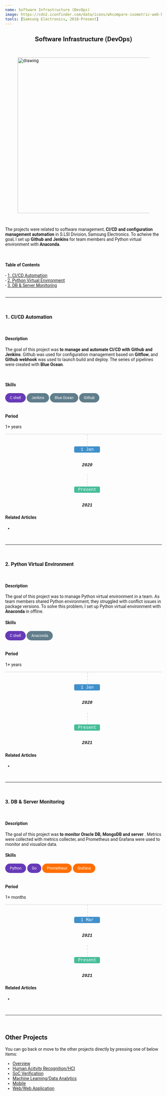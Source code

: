 ```yaml
---
name: Software Infrastructure (DevOps)
image: https://cdn2.iconfinder.com/data/icons/whcompare-isometric-web-hosting-servers/50/cloud-computing-512.png
tools: [Samsung Electronics, 2018-Present]
---
```


<h2 style="text-align:center;">Software Infrastructure (DevOps) </h2>
<br/>

<figure class="image">
    <img src="https://miro.medium.com/max/3964/1*EBXc9eJ1YRFLtkNI_djaAw.png" alt="drawing" style="width:500px;"/>
</figure>

<br/>

<p>
The projects were related to software management, <b>CI/CD and configuration management automation</b> in S.LSI Division, Samsung Electronics. To acheive the goal, I set up <b>Github and Jenkins</b> for team members and Python virtual environment with <b>Anaconda</b>.
</p>

<br/>
<h4>  Table of Contents  </h4>
- <a href="#1">1. CI/CD Automation</a><br/>
- <a href="#2">2. Python Virtual Environment</a><br/>
- <a href="#3">3. DB & Server Monitoring</a><br/>
<br/>
<hr>
<br/>

<h3> <a name="1">1. CI/CD Automation</a></h3>
<br/>
<h4> Description </h4>
<p>
The goal of this project was <b>to manage and automate CI/CD with Github and Jenkins</b>. Github was used for configuration management based on <b>Gitflow</b>, and <b>Github webhook</b> was used to launch build and deploy. The series of pipelines were created with <b>Blue Ocean</b>.
</p>
<br/>

<h4>Skills</h4>
<div>
    <div class="chip lang">C shell</div>
    <div class="chip devops">Jenkins</div>
    <div class="chip devops">Blue Ocean</div>
    <div class="chip devops">Github</div>
</div>

<br/>

<h4>Period</h4>
1+ years
<div class="hori-timeline" dir="ltr">
    <ul class="list-inline events">
        <li class="list-inline-item event-list">
            <div class="px-4">
                <div class="event-date soft-primary">1 Jan</div>
                <h5 class="font-size-16">2020</h5>
                <p class="text-muted"></p>
            </div>
        </li>
        <li class="list-inline-item event-list">
            <div class="px-4">
                <div class="event-date soft-success">Present</div>
                <h5 class="font-size-16">2021</h5>
                <p class="text-muted"></p>
            </div>
        </li>
    </ul>
</div>

<h4>Related Articles</h4>
<ul>
   <li></li>
</ul>
<br/>
<hr/>
<br/>

<h3> <a name="2">2. Python Virtual Environment</a></h3>
<br/>
<h4> Description </h4>
 <p>
The goal of this project was to manage Python virtual environment in a team. As team members shared Python environment, they struggled with conflict issues in package versions. To solve this problem, I set up Python virtual environment with <b>Anaconda</b> in offline. 
</p>

<h4>Skills</h4>
<div>
    <div class="chip lang">C shell</div>
    <div class="chip devops">Anaconda</div>
</div>

<br/>

<h4>Period</h4>
1+ years
<div class="hori-timeline" dir="ltr">
    <ul class="list-inline events">
        <li class="list-inline-item event-list">
            <div class="px-4">
                <div class="event-date soft-primary">1 Jan</div>
                <h5 class="font-size-16">2020</h5>
                <p class="text-muted"></p>
            </div>
        </li>
        <li class="list-inline-item event-list">
            <div class="px-4">
                <div class="event-date soft-success">Present</div>
                <h5 class="font-size-16">2021</h5>
                <p class="text-muted"></p>
            </div>
        </li>
    </ul>
</div>

<h4>Related Articles</h4>
<ul>
   <li></li>
</ul>
<br/>
<hr/>
<br/>

<h3> <a name="3">3. DB & Server Monitoring</a></h3>
<br/>
<h4> Description </h4>
 <p>
The goal of this project was <b>to monitor Oracle DB, MongoDB and server </b>. Metrics were collected with metrics collecter, and Prometheus and Grafana were used to monitor and visualize data. 
</p>

<h4>Skills</h4>
<div>
    <div class="chip lang">Python</div>
    <div class="chip lang">Go</div>
    <div class="chip tools">Prometheus</div>
    <div class="chip tools">Grafana</div>
</div>

<br/>

<h4>Period</h4>
1+ months
<div class="hori-timeline" dir="ltr">
    <ul class="list-inline events">
        <li class="list-inline-item event-list">
            <div class="px-4">
                <div class="event-date soft-primary">1 Mar</div>
                <h5 class="font-size-16">2021</h5>
                <p class="text-muted"></p>
            </div>
        </li>
        <li class="list-inline-item event-list">
            <div class="px-4">
                <div class="event-date soft-success">Present</div>
                <h5 class="font-size-16">2021</h5>
                <p class="text-muted"></p>
            </div>
        </li>
    </ul>
</div>

<h4>Related Articles</h4>
<ul>
   <li></li>
</ul>
<br/>
<hr/>
<br/>
<h2>Other Projects</h2>
<p>You can go back or move to the other projects directly by pressing one of below items:</p>

<ul>
  <li><a href="https://garygitgit.github.io/projects">Overview</a></li>
  <li><a href="https://garygitgit.github.io/projects/11-human-activity-hci">Human Acitvity Recognition/HCI</a></li>
  <li><a href="https://garygitgit.github.io/projects/12-system-on-chip">SoC Verification</a></li>
  <li><a href="https://garygitgit.github.io/projects/13-ml-data">Machine Learning/Data Analytics</a></li>
  <li><a href="https://garygitgit.github.io/projects/14-mobile">Mobile</a></li>
  <li><a href="https://garygitgit.github.io/projects/15-webpage">Web/Web Application</a></li>
</ul>



<!-- my style -->
<script src="https://cdn.jsdelivr.net/npm/vue/dist/vue.js"></script>

<style>
body{
  font-family: 'Roboto', sans-serif;
}
.chip{
    display: inline-block;
    padding: 0 15px;
    height: 30px;
    font-family: 'Roboto', sans-serif;
    font-size: 12px;
    line-height: 30px;
    border-radius: 25px;
    background-color: #f1f1f1;
}
.lang{
    background-color: #673AB7;
    color: #FFFFFF;
}
.db{
    background-color: #009688;
    color: #FFFFFF;
}
.frontend{
    background-color: #0D47A1;
    color: #FFFFFF;
}
.backend{
    background-color: #FF5722;
    color: #FFFFFF;
}
.devops{
    background-color: #607D8B;
    color: #FFFFFF;
}
.tools{
    background-color: #FF6F00;
    color: #FFFFFF;
}
.theory{
    background-color: #0288D1;
    color: #FFFFFF;
}
.hori-timeline .events {
    border-top: 3px solid #e9ecef;
    font-family: SFMono-Regular,Menlo,Monaco,Consolas,"Liberation Mono","Courier New",monospace;
    
}
.hori-timeline .events .event-list {
    display: block;
    position: relative;
    text-align: center;
    padding-top: 70px;
    margin-right: 0;
}
.hori-timeline .events .event-list:before {
    content: "";
    position: absolute;
    height: 36px;
    border-right: 2px dashed #dee2e6;
    top: 0;
}
.hori-timeline .events .event-list .event-date {
    position: absolute;
    top: 38px;
    left: 0;
    right: 0;
    width: 75px;
    margin: 0 auto;
    border-radius: 4px;
    padding: 2px 4px;
}
@media (min-width: 1140px) {
    .hori-timeline .events .event-list {
        display: inline-block;
        width: 24%;
        padding-top: 45px;
    }
    .hori-timeline .events .event-list .event-date {
        top: -12px;
    }
}
.soft-primary {
    background-color: rgb(64,144,203)!important;
    color: #FFFFFF;
}
.soft-success {
    background-color: rgb(71,189,154)!important;
    color: #FFFFFF;
}
.soft-danger {
    background-color: rgb(231,76,94)!important;
}
.soft-warning {
    background-color: rgb(249,213,112)!important;
}
.card {
    border: none;
    margin-bottom: 24px;
    -webkit-box-shadow: 0 0 13px 0 rgba(236,236,241,.44);
    box-shadow: 0 0 13px 0 rgba(236,236,241,.44);
}
.image-caption{
  text-align: center;
}

</style>